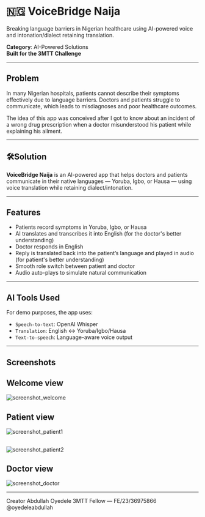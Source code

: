 # 🇳🇬 VoiceBridge Naija
Breaking language barriers in Nigerian healthcare using AI-powered voice and intonation/dialect retaining translation.

**Category**: AI-Powered Solutions  
**Built for the 3MTT Challenge**

---

## Problem

In many Nigerian hospitals, patients cannot describe their symptoms effectively due to language barriers. Doctors and patients struggle to communicate, which leads to misdiagnoses and poor healthcare outcomes. 

The idea of this app was conceived after I got to know about an incident of a wrong drug prescription when a doctor misunderstood his patient while explaining his ailment.

---

## 🛠Solution

**VoiceBridge Naija** is an AI-powered app that helps doctors and patients communicate in their native languages — Yoruba, Igbo, or Hausa — using voice translation while retaining dialect/intonation.

---

## Features

- Patients record symptoms in Yoruba, Igbo, or Hausa
- AI translates and transcribes it into English (for the doctor's better understanding)
- Doctor responds in English
- Reply is translated back into the patient’s language and played in audio (for patient's better understanding) 
- Smooth role switch between patient and doctor
- Audio auto-plays to simulate natural communication

---

## AI Tools Used

For demo purposes, the app uses:
- `Speech-to-text`: OpenAI Whisper
- `Translation`: English ↔ Yoruba/Igbo/Hausa
- `Text-to-speech`: Language-aware voice output

---

## Screenshots

## Welcome view
![screenshot_welcome](https://github.com/user-attachments/assets/96a70799-d8db-45bd-a351-178a2fe39b5f)

## Patient view
![screenshot_patient1](https://github.com/user-attachments/assets/b8dd5528-b0a9-4748-b834-e5c5e4c1028e)
##
![screenshot_patient2](https://github.com/user-attachments/assets/875ddb63-8216-4e56-b5b1-ce2d741f9e71)

## Doctor view
![screenshot_doctor](https://github.com/user-attachments/assets/4676a55b-c48c-449c-add8-ab7e53d1ac3f)

---

Creator
Abdullah Oyedele
3MTT Fellow — FE/23/36975866
@oyedeleabdullah
